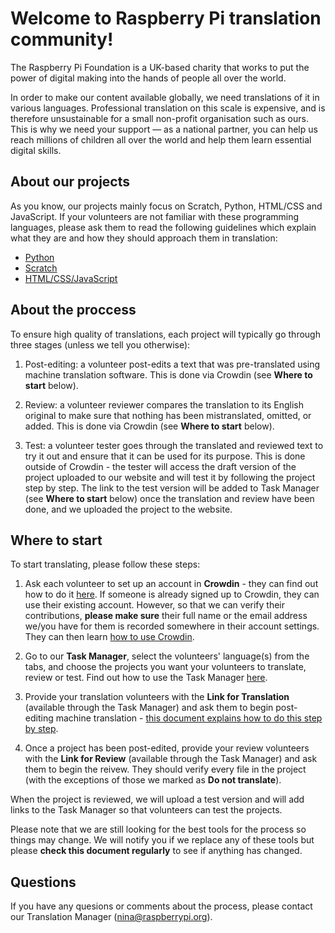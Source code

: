 # Welcome to Raspberry Pi translation community! 

The Raspberry Pi Foundation is a UK-based charity that works to put the power of digital making into the hands of people all over the world. 

In order to make our content available globally, we need translations of it in various languages. Professional translation on this scale is expensive, and is therefore unsustainable for a small non-profit organisation such as ours. This is why we need your support — as a national partner, you can help us reach millions of children all over the world and help them learn essential digital skills.

## About our projects

As you know, our projects mainly focus on Scratch, Python, HTML/CSS and JavaScript. If your volunteers are not familiar with these programming languages, please ask them to read the following guidelines which explain what they are and how they should approach them in translation:

-	[Python](https://github.com/ninaszymor/Raspberry-Pi-Translation-Guide/blob/master/Technologies/Translating%20Python.md)
- [Scratch](https://github.com/ninaszymor/Raspberry-Pi-Translation-Guide/blob/master/Technologies/Translating%20Scratch.md)
- [HTML/CSS/JavaScript](https://github.com/ninaszymor/Raspberry-Pi-Translation-Guide/blob/master/Technologies/Translating%20HTML.md)

## About the proccess

To ensure high quality of translations, each project will typically go through three stages (unless we tell you otherwise):

1. Post-editing: a volunteer post-edits a text that was pre-translated using machine translation software. This is done via Crowdin (see **Where to start** below).

2. Review: a volunteer reviewer compares the translation to its English original to make sure that nothing has been mistranslated, omitted, or added. This is done via Crowdin (see **Where to start** below).

3. Test: a volunteer tester goes through the translated and reviewed text to try it out and ensure that it can be used for its purpose. This is done outside of Crowdin - the tester will access the draft version of the project uploaded to our website and will test it by following the project step by step. The link to the test version will be added to Task Manager (see **Where to start** below) once the translation and review have been done, and we uploaded the project to the website.

## Where to start

To start translating, please follow these steps:

1. Ask each volunteer to set up an account in **Crowdin** - they can find out how to do it [here](https://github.com/ninaszymor/Raspberry-Pi-Translation-Guide/blob/master/Tools/Crowdin%20account.md). If someone is already signed up to Crowdin, they can use their existing account. However, so that we can verify their contributions, **please make sure** their full name or the email address we/you have for them is recorded somewhere in their account settings. They can then learn [how to use Crowdin](https://github.com/ninaszymor/Raspberry-Pi-Translation-Guide/blob/master-partners/Tools/Crowdin.md).

2. Go to our **Task Manager**, select the volunteers' language(s) from the tabs, and choose the projects you want your volunteers to translate, review or test. Find out how to use the Task Manager [here](https://github.com/ninaszymor/Raspberry-Pi-Translation-Guide/blob/master-partners/Tools/Task%20Manager.md).

3. Provide your translation volunteers with the **Link for Translation** (available through the Task Manager) and ask them to begin post-editing machine translation - [this document explains how to do this step by step](https://github.com/ninaszymor/Raspberry-Pi-Translation-Guide/blob/master-partners/Tools/Files%20in%20Crowdin.md).

4. Once a project has been post-edited, provide your review volunteers with the **Link for Review** (available through the Task Manager) and ask them to begin the reivew. They should verify every file in the project (with the exceptions of those we marked as **Do not translate**). 

When the project is reviewed, we will upload a test version and will add links to the Task Manager so that volunteers can test the projects. 

Please note that we are still looking for the best tools for the process so things may change. We will notify you if we replace any of these tools but please **check this document regularly** to see if anything has changed. 

## Questions

If you have any quesions or comments about the process, please contact our Translation Manager (nina@raspberrypi.org).
